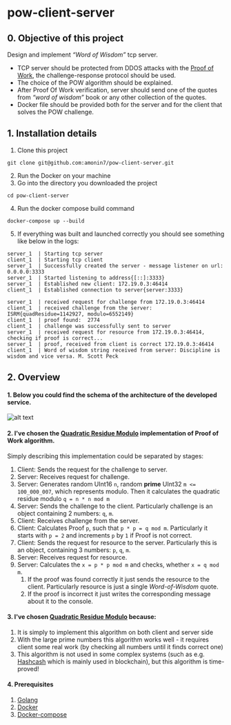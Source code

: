 # pow-client-server

## 0. Objective of this project

Design and implement _“Word of Wisdom”_ tcp server.                 
- TCP server should be protected from DDOS attacks with the [Proof of Work](https://en.wikipedia.org/wiki/Proof_of_work), the challenge-response protocol should be used.                 
- The choice of the POW algorithm should be explained.
- After Proof Of Work verification, server should send one of the quotes from _“word of wisdom”_ book or any other collection of the quotes.                 
- Docker file should be provided both for the server and for the client that solves the POW challenge.

## 1. Installation details

1. Clone this project
```shell
git clone git@github.com:amonin7/pow-client-server.git
```

2. Run the Docker on your machine
3. Go into the directory you downloaded the project
```shell
cd pow-client-server
```
4. Run the docker compose build command
```shell
docker-compose up --build
```
5. If everything was built and launched correctly you should see something like below in the logs:
```shell
server_1  | Starting tcp server
client_1  | Starting tcp client
server_1  | Successfully created the server - message listener on url: 0.0.0.0:3333
server_1  | Started listening to address{[::]:3333}
server_1  | Established new client: 172.19.0.3:46414
client_1  | Established connection to server{server:3333}

server_1  | received request for challenge from 172.19.0.3:46414
client_1  | received challenge from the server: ISRM{quadResidue=1142927, modulo=6552149}
client_1  | proof found:  2774
client_1  | challenge was successfully sent to server
server_1  | received request for resource from 172.19.0.3:46414, checking if proof is correct...
server_1  | proof, received from client is correct 172.19.0.3:46414
client_1  | Word of wisdom string received from server: Discipline is wisdom and vice versa. M. Scott Peck
```

## 2. Overview

#### 1. Below you could find the schema of the architecture of the developed service.
   ![alt text](https://upload.wikimedia.org/wikipedia/commons/5/55/Proof_of_Work_challenge_response.svg)

#### 2. I've chosen the [Quadratic Residue Modulo](https://en.wikipedia.org/wiki/Quadratic_residue#Complexity_of_finding_square_roots) implementation of Proof of Work algorithm.
Simply describing this implementation could be separated by stages:
1. Client: Sends the request for the challenge to server.
2. Server: Receives request for challenge.
3. Server: Generates random UInt16 `n`, random **prime** UInt32 `m <= 100_000_007`, which represents modulo.
   Then it calculates the quadratic residue modulo `q = n * n mod m`
4. Server: Sends the challenge to the client. Particularly challenge is an object containing 2 numbers: `q`, `m`.
5. Client: Receives challenge from the server.
6. Client: Calculates Proof `p`, such that `p * p = q mod m`. Particularly it starts with `p = 2` and increments `p` by  `1` if Proof is not correct.
7. Client: Sends the request for resource to the server. Particularly this is an object, containing 3 numbers: `p`, `q`, `m`.
8. Server: Receives request for resource.
9. Server: Calculates the `x = p * p mod m` and checks, whether `x = q mod m`.
   1. If the proof was found correctly it just sends the resource to the client. Particularly resource is just a single _Word-of-Wisdom_ quote.
   2. If the proof is incorrect it just writes the corresponding message about it to the console.
#### 3. I've chosen [Quadratic Residue Modulo](https://en.wikipedia.org/wiki/Quadratic_residue#Complexity_of_finding_square_roots) because:
1. It is simply to implement this algorithm on both client and server side
2. With the large prime numbers this algorithm works well - it requires client some real work (by checking all numbers until it finds correct one)
3. This algorithm is not used in some complex systems (such as e.g. [Hashcash](https://en.wikipedia.org/wiki/Hashcash) which is mainly used in blockchain), but this algorithm is time-proved!

#### 4. Prerequisites
1. [Golang](https://go.dev/)
2. [Docker](https://www.docker.com/)
3. [Docker-compose](https://docs.docker.com/compose/)